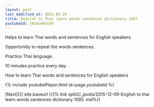 ```yaml
---
layout: post
last_modified_at: 2021-03-29
title: English to Thai learn words sentences dictionary 1387 
youtubeId: j0cUzmNlGY0
---
```

 
 
Helps to learn Thai words and sentences for English speakers.

Opportunitiy to repeat the words sentences. 

Practice Thai language. 
 
10 minutes practice every day. 
 
How to learn Thai words and sentences for English speakers 
 
{% include youtubePlayer.html id=page.youtubeId %}
 
 
[Next]({{ site.baseurl }}{% link  split2/_posts/2015-12-09-English to thai learn words sentences dictionary 1085 .md%})
 
